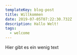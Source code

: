 ```yaml
---
templateKey: blog-post
title: Willkommen
date: 2019-07-05T07:22:30.732Z
description: Hallo Welt!
tags:
  - welcome
---
```

Hier gibt es ein wenig text
